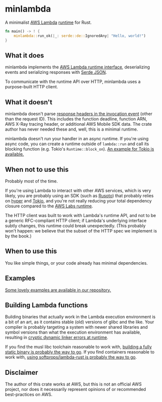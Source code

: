 # minlambda

A minimalist [AWS Lambda][lambda] [runtime] for Rust.

```rust
fn main() -> ! {
    minlambda::run_ok(|_: serde::de::IgnoredAny| "Hello, world!")
}
```

[lambda]: https://aws.amazon.com/lambda/
[runtime]: https://docs.aws.amazon.com/lambda/latest/dg/runtimes-custom.html

## What it does

minlambda implements the [AWS Lambda runtime interface][interface], deserializing events and
serializing responses with [Serde JSON][json].

To communicate with the runtime API over HTTP, minlambda uses a purpose-built HTTP client.

[interface]: https://docs.aws.amazon.com/lambda/latest/dg/runtimes-api.html
[json]: https://docs.rs/serde_json

## What it doesn't

minlambda doesn't parse [response headers in the invocation event][next] (other than the
request ID). This includes the function deadline, function ARN, AWS X-Ray tracing header, or
additional AWS Mobile SDK data. The crate author has never needed these and, well, this is a
minimal runtime.

minlambda doesn't run your handler in an async runtime. If you're using async code, you can
create a runtime outside of `lambda::run` and call its blocking function (e.g. Tokio's
`Runtime::block_on`). [An example for Tokio is available.][tokio-example]

[next]: https://docs.aws.amazon.com/lambda/latest/dg/runtimes-api.html#runtimes-api-next
[tokio-example]: https://github.com/iliana/minlambda/blob/matriarch/examples/async.rs

## When not to use this

Probably most of the time.

If you're using Lambda to interact with other AWS services, which is very likely, you are
probably using an SDK (such as [Rusoto]) that probably relies on [hyper] and [Tokio], and
you're not really reducing your total dependency closure compared to the [AWS Labs
runtime][awslabs].

The HTTP client was built to work with Lambda's runtime API, and not to be a generic
RFC-compliant HTTP client; if Lambda's underlying interface subtly changes, this runtime could
break unexpectedly. (This probably won't happen: we believe that the subset of the HTTP spec we
implement is by the book.)

[Rusoto]: https://github.com/rusoto/rusoto
[hyper]: https://docs.rs/hyper
[tokio]: https://docs.rs/tokio
[awslabs]: https://github.com/awslabs/aws-lambda-rust-runtime

## When to use this

You like simple things, or your code already has minimal dependencies.

## Examples

[Some lovely examples are available in our repository.][examples]

[examples]: https://github.com/iliana/minlambda/tree/matriarch/examples

## Building Lambda functions

Building binaries that actually work in the Lambda execution environment is a bit of an art, as
it contains stable (old) versions of glibc and the like. Your compiler is probably targeting a
system with newer shared libraries and symbol versions than what the execution environment has
available, resulting in [cryptic dynamic linker errors at runtime][cryptic].

If you find the musl libc toolchain reasonable to work with, [building a fully static binary is
probably the way to go][musl]. If you find containers reasonable to work with, [using
softprops/lambda-rust is probably the way to go][container].

[cryptic]: https://github.com/awslabs/aws-lambda-rust-runtime/issues/17
[musl]: https://doc.rust-lang.org/edition-guide/rust-2018/platform-and-target-support/musl-support-for-fully-static-binaries.html
[container]: https://github.com/softprops/lambda-rust

## Disclaimer

The author of this crate works at AWS, but this is not an official AWS project, nor does it
necessarily represent opinions of or recommended best-practices on AWS.
